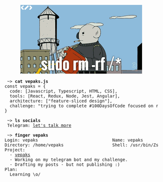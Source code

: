 
<p align="center">
  <img src="https://github.com/vepaks/vepaks/blob/main/public/gif/rf.gif" alt="animated" />
</p>

<pre>
 ~> <strong>cat vepaks.js</strong>
const vepaks = {
  code: [Javascript, Typescript, HTML, CSS],
  tools: [React, Redux, Node, Jest, Angular],
  architecture: ["feature-sliced design"],
  challenge: "trying to complete #100DaysOfCode focused on react and typescript"
}
 
 ~> <strong>ls socials</strong>
 Telegram: <a href="https://t.me/vepaks">let's talk more</a>

 ~> <strong>finger vepaks</strong>
Login: vepaks                             Name: vepaks
Directory: /home/vepaks                   Shell: /usr/bin/Zsh
Project:
  - <a href="https://github.com/vepaks/">vepaks</a>
  - Working on my telegram bot and my challenge.
  - Drafting my posts - but not publishing :)
Plan:
  Learning \o/
</pre>
